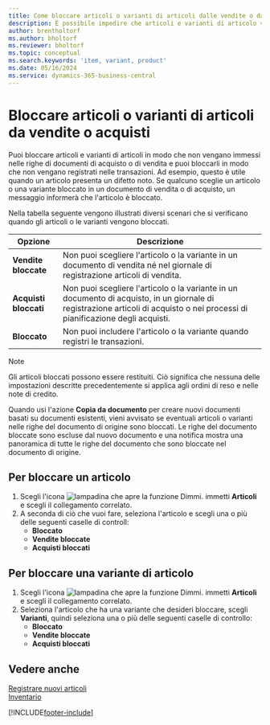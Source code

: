 ```yaml
---
title: Come bloccare articoli o varianti di articoli dalle vendite o dagli acquisti
description: È possibile impedire che articoli e varianti di articolo vengano inseriti nelle righe dei documenti di vendita o di acquisto e che vengano registrati in una transazione.
author: brentholtorf
ms.author: bholtorf
ms.reviewer: bholtorf
ms.topic: conceptual
ms.search.keywords: 'item, variant, product'
ms.date: 05/16/2024
ms.service: dynamics-365-business-central
---
```


# Bloccare articoli o varianti di articoli da vendite o acquisti

Puoi bloccare articoli e varianti di articoli in modo che non vengano immessi nelle righe di documenti di acquisto o di vendita e puoi bloccarli in modo che non vengano registrati nelle transazioni. Ad esempio, questo è utile quando un articolo presenta un difetto noto. Se qualcuno sceglie un articolo o una variante bloccato in un documento di vendita o di acquisto, un messaggio informerà che l'articolo è bloccato.

Nella tabella seguente vengono illustrati diversi scenari che si verificano quando gli articoli o le varianti vengono bloccati.  

|Opzione|Descrizione|  
|--------------------|------------|  
|**Vendite bloccate**|Non puoi scegliere l'articolo o la variante in un documento di vendita né nel giornale di registrazione articoli di vendita.|  
|**Acquisti bloccati**|Non puoi scegliere l'articolo o la variante in un documento di acquisto, in un giornale di registrazione articoli di acquisto o nei processi di pianificazione degli acquisti.|  
|**Bloccato**|Non puoi includere l'articolo o la variante quando registri le transazioni.|  

> [!NOTE]
> Gli articoli bloccati possono essere restituiti. Ciò significa che nessuna delle impostazioni descritte precedentemente si applica agli ordini di reso e nelle note di credito.

Quando usi l'azione **Copia da documento** per creare nuovi documenti basati su documenti esistenti, vieni avvisato se eventuali articoli o varianti nelle righe del documento di origine sono bloccati. Le righe del documento bloccate sono escluse dal nuovo documento e una notifica mostra una panoramica di tutte le righe del documento che sono bloccate nel documento di origine.

## Per bloccare un articolo  

1. Scegli l'icona ![lampadina che apre la funzione Dimmi.](media/ui-search/search_small.png "Informazioni sull'operazione che si desidera eseguire") immetti **Articoli** e scegli il collegamento correlato.  
2. A seconda di ciò che vuoi fare, seleziona l'articolo e scegli una o più delle seguenti caselle di controll:
    * **Bloccato**
    * **Vendite bloccate**
    * **Acquisti bloccati**  

## Per bloccare una variante di articolo  

1. Scegli l'icona ![lampadina che apre la funzione Dimmi.](media/ui-search/search_small.png "Informazioni sull'operazione che si desidera eseguire") immetti **Articoli** e scegli il collegamento correlato.  
2. Seleziona l'articolo che ha una variante che desideri bloccare, scegli **Varianti**, quindi seleziona una o più delle seguenti caselle di controllo:  
    * **Bloccato**
    * **Vendite bloccate**
    * **Acquisti bloccati**

## Vedere anche  

[Registrare nuovi articoli](inventory-how-register-new-items.md)  
[Inventario](inventory-manage-inventory.md)  

[!INCLUDE[footer-include](includes/footer-banner.md)]